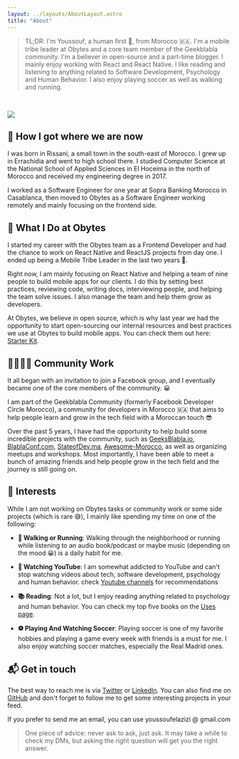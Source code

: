 ```yaml
---
layout: ../layouts/AboutLayout.astro
title: "About"
---
```


> TL;DR: I'm Youssouf, a human first 🙌, from Morocco 🇲🇦. I'm a mobile tribe leader at Obytes and a core team member of the Geekblabla community. I'm a believer in open-source and a part-time blogger. I mainly enjoy working with React and React Native. I like reading and listening to anything related to Software Development, Psychology and Human Behavior. I also enjoy playing soccer as well as walking and running.

<br/>

![](/about-images.png)

## 👶 How I got where we are now

I was born in Rissani, a small town in the south-east of Morocco. I grew up in Errachidia and went to high school there. I studied Computer Science at the National School of Applied Sciences in El Hoceima in the north of Morocco and received my engineering degree in 2017.

I worked as a Software Engineer for one year at Sopra Banking Morocco in Casablanca, then moved to Obytes as a Software Engineer working remotely and mainly focusing on the frontend side.

## 🍊 What I Do at Obytes

I started my career with the Obytes team as a Frontend Developer and had the chance to work on React Native and ReactJS projects from day one. I ended up being a Mobile Tribe Leader in the last two years 🚀.

Right now, I am mainly focusing on React Native and helping a team of nine people to build mobile apps for our clients. I do this by setting best practices, reviewing code, writing docs, interviewing people, and helping the team solve issues. I also manage the team and help them grow as developers.

At Obytes, we believe in open source, which is why last year we had the opportunity to start open-sourcing our internal resources and best practices we use at Obytes to build mobile apps. You can check them out here: [Starter Kit](https://github.com/obytes/react-native-template-obytes).

## 👨‍👨‍👧‍👦 Community Work

It all began with an invitation to join a Facebook group, and I eventually became one of the core members of the community. 😀

I am part of the Geekblabla Community (formerly Facebook Developer Circle Morocco), a community for developers in Morocco 🇲🇦 that aims to help people learn and grow in the tech field with a Moroccan touch 😎

Over the past 5 years, I have had the opportunity to help build some incredible projects with the community, such as [GeeksBlabla.io](https://GeeksBlabla.io), [BlablaConf.com](https://BlablaConf.com), [StateofDev.ma](https://StateofDev.ma), [Awesome-Morocco](Awesome-Morocco.dev), as well as organizing meetups and workshops. Most importantly, I have been able to meet a bunch of amazing friends and help people grow in the tech field and the journey is still going on.

## 👀 Interests

While I am not working on Obytes tasks or community work or some side projects (which is rare 😅), I mainly like spending my time on one of the following:

- **🚶 Walking or Running**: Walking through the neighborhood or running while listening to an audio book/podcast or maybe music (depending on the mood 😀) is a daily habit for me.

- **🎥 Watching YouTube**: I am somewhat addicted to YouTube and can't stop watching videos about tech, software development, psychology and human behavior. check [Youtube channels](/uses#-youtube-channels) for recommendations

- **📚 Reading**: Not a lot, but I enjoy reading anything related to psychology and human behavior. You can check my top five books on the [Uses page](/uses#-books).

- **⚽️ Playing And Watching Soccer**: Playing soccer is one of my favorite hobbies and playing a game every week with friends is a must for me. I also enjoy watching soccer matches, especially the Real Madrid ones.

## 📬 Get in touch

The best way to reach me is via [Twitter](https://twitter.com/ElaziziYoussouf/) or [LinkedIn](https://www.linkedin.com/in/youssouf-elazizi/). You can also find me on [GitHub](https://github.com/yjose) and don't forget to follow me to get some interesting projects in your feed.

If you prefer to send me an email, you can use youssoufelazizi @ gmail.com

> One piece of advice: never ask to ask, just ask. It may take a while to check my DMs, but asking the right question will get you the right answer.
